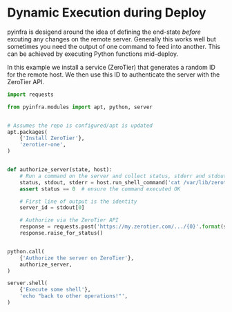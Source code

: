 # Dynamic Execution during Deploy

pyinfra is desigend around the idea of defining the end-state _before_ excuting any changes on the remote server. Generally this works well but sometimes you need the output of one command to feed into another. This can be achieved by executing Python functions mid-deploy.

In this example we install a service (ZeroTier) that generates a random ID for the remote host. We then use this ID to authenticate the server with the ZeroTier API.

```py
import requests

from pyinfra.modules import apt, python, server


# Assumes the repo is configured/apt is updated
apt.packages(
    {'Install ZeroTier'},
    'zerotier-one',
)


def authorize_server(state, host):
    # Run a command on the server and collect status, stderr and stdout
    status, stdout, stderr = host.run_shell_command('cat /var/lib/zerotier-one/identity.public')
    assert status == 0  # ensure the command executed OK

    # First line of output is the identity
    server_id = stdout[0]

    # Authorize via the ZeroTier API
    response = requests.post('https://my.zerotier.com/.../{0}'.format(server_id))
    response.raise_for_status()


python.call(
    {'Authorize the server on ZeroTier'},
    authorize_server,
)

server.shell(
    {'Execute some shell'},
    'echo "back to other operations!"',
)
```
